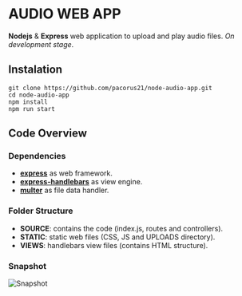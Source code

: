 # AUDIO WEB APP

__Nodejs__ & __Express__ web application to upload and play audio files.
*On development stage*.

## Instalation

```
git clone https://github.com/pacorus21/node-audio-app.git
cd node-audio-app
npm install
npm run start
```

## Code Overview
### Dependencies

* [__express__](https://github.com/expressjs/express) as web framework.
* [__express-handlebars__](https://github.com/ericf/express-handlebars) as view engine.
* [__multer__](https://github.com/expressjs/multer) as file data handler.

### Folder Structure

* __SOURCE__: contains the code (index.js, routes and controllers).
* __STATIC__: static web files (CSS, JS and UPLOADS directory).
* __VIEWS__: handlebars view files (contains HTML structure).

### Snapshot
![Snapshot](https://github.com/pacorus21/node-audio-app/tree/master/info/capture.jpg "Screen capture")